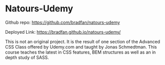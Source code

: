 # Natours-Udemy

Github repo: https://github.com/bradfan/natours-udemy

Deployed Link:  https://bradfan.github.io/natours-udemy/

This is not an original project. It is the result of one section of the Advanced CSS Class offered by Udemy.com and taught by Jonas Schmedtman. This course teaches the latest in CSS features, BEM structures as well as an in depth study of SASS.

